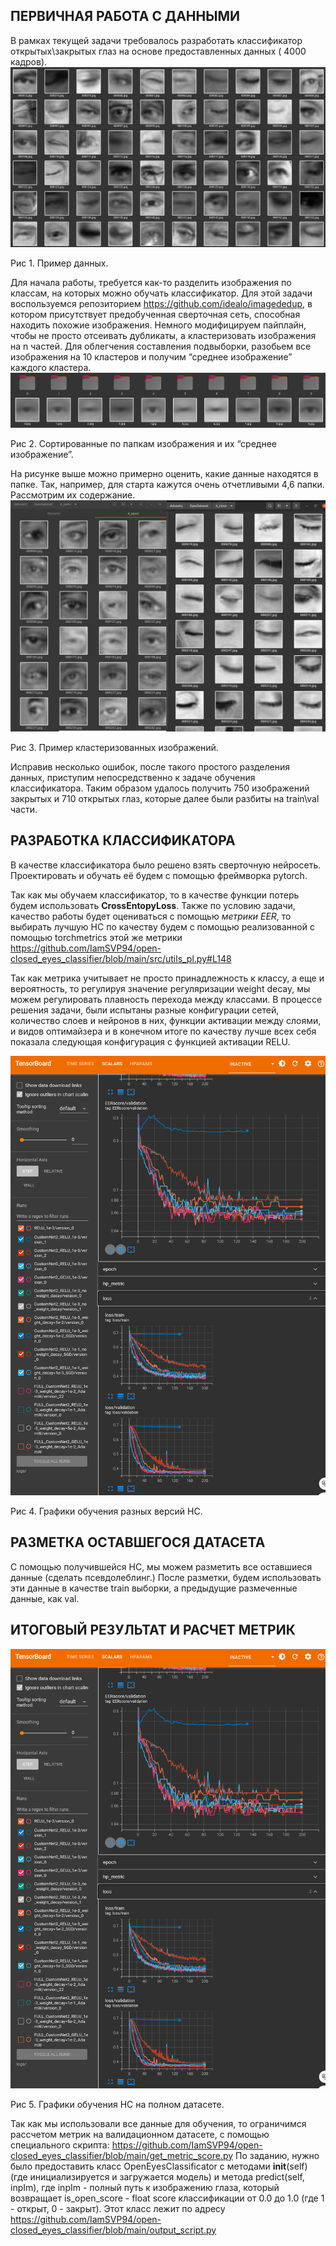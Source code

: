 ## ПЕРВИЧНАЯ РАБОТА С ДАННЫМИ

В рамках текущей задачи требовалось разработать классификатор открытых\закрытых глаз на основе предоставленных данных (
4000 кадров).
![Пример данных](data/report/img1.png)

Рис 1. Пример данных.

Для начала работы, требуется как-то разделить изображения по классам, на которых можно обучать классификатор. Для этой
задачи воспользуемся репозиторием https://github.com/idealo/imagededup, в котором присутствует предобученная сверточная
сеть, способная находить похожие изображения.
Немного модифицируем пайплайн, чтобы не просто отсеивать дубликаты, а кластеризовать изображения на n частей. Для
облегчения составления подвыборки, разобьем все изображения на 10 кластеров и получим “среднее изображение” каждого
кластера.
![Сортированные по папкам изображения и их “среднее изображение”](data/report/img2.png)

Рис 2. Сортированные по папкам изображения и их “среднее изображение”.

На рисунке выше можно примерно оценить, какие данные находятся в папке. Так, например, для старта кажутся очень
отчетливыми 4,6 папки. Рассмотрим их содержание.
![Пример кластеризованных изображений](data/report/img3.png)

Рис 3. Пример кластеризованных изображений.

Исправив несколько ошибок, после такого простого разделения данных, приступим непосредственно к задаче обучения
классификатора. Таким образом удалось получить 750 изображений закрытых и 710 открытых глаз, которые далее были разбиты
на train\val части.

## РАЗРАБОТКА КЛАССИФИКАТОРА

В качестве классификатора было решено взять сверточную нейросеть. Проектировать и обучать её будем с помощью фреймворка
pytorch.

Так как мы обучаем классификатор, то в качестве функции потерь будем использовать **CrossEntopyLoss**. Также по условию
задачи, качество работы будет оцениваться с помощью *метрики EER*, то выбирать лучшую НС по качеству будем с помощью
реализованной с помощью torchmetrics этой же
метрики https://github.com/IamSVP94/open-closed_eyes_classifier/blob/main/src/utils_pl.py#L148

Так как метрика учитывает не просто принадлежность к классу, а еще и вероятность, то регулируя значение регуляризации
weight decay, мы можем регулировать плавность перехода между классами. В процессе решения задачи, были испытаны разные
конфигурации сетей, количество слоев и нейронов в них, функции активации между слоями, и видов оптимайзера и в конечном
итоге по качеству лучше всех себя показала следующая конфигурация с функцией активации RELU.

![Графики обучения разных версий НС](data/report/img4.png)

Рис 4. Графики обучения разных версий НС.

## РАЗМЕТКА ОСТАВШЕГОСЯ ДАТАСЕТА

С помощью получившейся НС, мы можем разметить все оставшиеся данные (сделать псевдолеблинг.) После разметки, будем
использовать эти данные в качестве train выборки, а предыдущие размеченные данные, как val.

## ИТОГОВЫЙ РЕЗУЛЬТАТ И РАСЧЕТ МЕТРИК

![Графики обучения НС на полном датасете](data/report/img4.png)

Рис 5. Графики обучения НС на полном датасете.

Так как мы использовали все данные для обучения, то ограничимся рассчетом метрик на валидационном датасете, с помощью
специального скрипта: https://github.com/IamSVP94/open-closed_eyes_classifier/blob/main/get_metric_score.py
По заданию, нужно было предоставить класс OpenEyesClassificator c методами __init__(self) (где инициализируется и
загружается модель) и метода predict(self, inpIm), где inpIm - полный путь к изображению глаза, который возвращает
is_open_score - float score классификации от 0.0 до 1.0 (где 1 - открыт, 0 - закрыт). Этот класс лежит по
адресу https://github.com/IamSVP94/open-closed_eyes_classifier/blob/main/output_script.py 